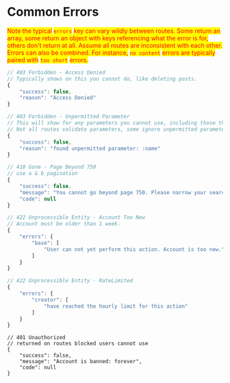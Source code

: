 # Common Errors

<mark style="color:red;">Note the typical</mark> <mark style="color:red;">`errors`</mark> <mark style="color:red;">key can vary wildly between routes. Some return an array, some return an object with keys referencing what the error is for, others don't return at all. Assume all routes are inconsistent with each other. Errors can also be combined. For instance,</mark> <mark style="color:red;">`no content`</mark> <mark style="color:red;">errors are typically paired with</mark> <mark style="color:red;">`too short`</mark> <mark style="color:red;">errors.</mark>

```javascript
// 403 Forbidden - Access Denied
// Typically shows on this you cannot do, like deleting posts.
{
    "success": false,
    "reason": "Access Denied"
}
```

```javascript
// 403 Forbidden - Unpermitted Parameter
// This will show for any parameters you cannot use, including those that do not exist.
// Not all routes validate parameters, some ignore unpermitted parameters.
{
    "success": false,
    "reason": "found unpermitted parameter: :name"
}
```

```javascript
// 410 Gone - Page Beyond 750
// use a & b pagination
{
    "success": false,
    "message": "You cannot go beyond page 750. Please narrow your search terms.",
    "code": null
}
```

```javascript
// 422 Unprocessible Entity - Account Too New
// Account must be older than 1 week.
{
    "errors": {
        "base": [
            "User can not yet perform this action. Account is too new."
        ]
    }
}
```

```javascript
// 422 Unprocessible Entity - RateLimited
{
    "errors": {
        "creator": [
            "have reached the hourly limit for this action"
        ]
    }
}
```

```
// 401 Unauthorized
// returned on routes blocked users cannot use
{
    "success": false,
    "message": "Account is banned: forever",
    "code": null
}
```

